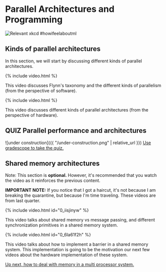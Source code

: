 # Parallel Architectures and Programming

![Relevant xkcd](https://imgs.xkcd.com/comics/machine_learning.png)
#howifeelaboutml

## Kinds of parallel architectures

In this section, we will start by discussing different kinds of parallel architectures.

{% include video.html %}

This video discusses Flynn's taxonomy and the different kinds of parallelism (from the perspective of software).

{% include video.html %}

This video discusses different kinds of parallel architectures (from the perspective of hardware).

## **QUIZ** Parallel performance and architectures

![under construction]({{ "/under-construction.png" | relative_url }})
[Use gradescope to take the quiz.](https://www.gradescope.com/courses/105214/assignments/)

## Shared memory architectures

Note: This section is **optional.**
However, it's recommended that you watch the video as it reinforces the previous content.

**IMPORTANT NOTE:** If you notice that I got a haircut, it's not because I am breaking the quarantine, but because I'm time traveling.
These videos are from last quarter.

{% include video.html id="0_iisjinyw" %}

This video talks about shared memory vs message passing, and different synchronization primitives in a shared memory system.

{% include video.html id="0_6la61f2h" %}

This video talks about how to implement a barrier in a shared memory system.
This implementation is going to be the motivation our next few videos about the hardware implementation of these system.

[Up next, how to deal with memory in a multi processor system.](./memory.md)
